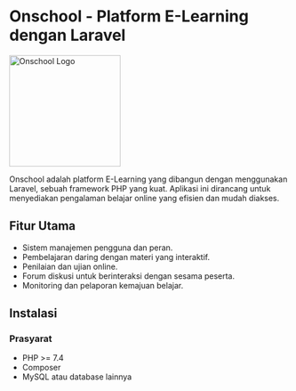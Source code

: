 # Onschool - Platform E-Learning dengan Laravel

<img src="https://onschool.id/adm/images/1668673414.png" alt="Onschool Logo" width="200" height="200">

Onschool adalah platform E-Learning yang dibangun dengan menggunakan Laravel, sebuah framework PHP yang kuat. Aplikasi ini dirancang untuk menyediakan pengalaman belajar online yang efisien dan mudah diakses.

## Fitur Utama

- Sistem manajemen pengguna dan peran.
- Pembelajaran daring dengan materi yang interaktif.
- Penilaian dan ujian online.
- Forum diskusi untuk berinteraksi dengan sesama peserta.
- Monitoring dan pelaporan kemajuan belajar.

## Instalasi

### Prasyarat
- PHP >= 7.4
- Composer
- MySQL atau database lainnya


